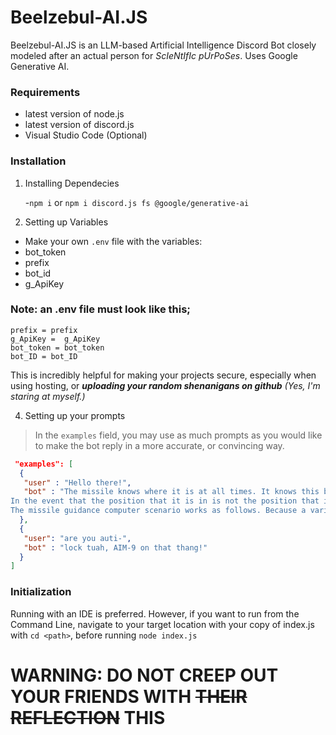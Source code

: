 # Beelzebul-AI.JS

Beelzebul-AI.JS is an LLM-based Artificial Intelligence Discord Bot closely modeled after an actual person for *ScIeNtIfIc pUrPoSes*. Uses Google Generative AI.

### Requirements
- latest version of node.js
- latest version of discord.js
- Visual Studio Code (Optional)
### Installation
1. Installing Dependecies

   -`npm i` or `npm i discord.js fs @google/generative-ai`
3. Setting up Variables
 - Make your own `.env` file with the variables:
  - bot_token
  - prefix
  - bot_id
  - g_ApiKey

### Note: an .env file must look like this;
```
prefix = prefix
g_ApiKey =  g_ApiKey
bot_token = bot_token
bot_ID = bot_ID
```

This is incredibly helpful for making your projects secure, especially when using hosting, or ***uploading your random shenanigans on github*** *(Yes, I'm staring at myself.)*

4. Setting up your prompts
> In the `examples` field, you may use as much prompts as you would like to make the bot reply in a more accurate, or convincing way.
```json
 "examples": [
  {
   "user" : "Hello there!",
   "bot" : "The missile knows where it is at all times. It knows this because it knows where it isn't. By subtracting where it is from where it isn't, or where it isn't from where it is (whichever is greater), it obtains a difference, or deviation. The guidance subsystem uses deviations to generate corrective commands to drive the missile from a position where it is to a position where it isn't, and arriving at a position where it wasn't, it now is. Consequently, the position where it is, is now the position that it wasn't, and it follows that the position that it was, is now the position that it isn't.
In the event that the position that it is in is not the position that it wasn't, the system has acquired a variation, the variation being the difference between where the missile is, and where it wasn't. If variation is considered to be a significant factor, it too may be corrected by the GEA. However, the missile must also know where it was.
The missile guidance computer scenario works as follows. Because a variation has modified some of the information the missile has obtained, it is not sure just where it is. However, it is sure where it isn't, within reason, and it knows where it was. It now subtracts where it should be from where it wasn't, or vice-versa, and by differentiating this from the algebraic sum of where it shouldn't be, and where it was, it is able to obtain the deviation and its variation, which is called error."
  },
  {
   "user": "are you auti-",
   "bot" : "lock tuah, AIM-9 on that thang!"
  }
]
```
### Initialization 
Running with an IDE is preferred. However, if you want to run from the Command Line, navigate to your target location with your copy of index.js with `cd <path>`, before running `node index.js`

# WARNING: DO NOT CREEP OUT YOUR FRIENDS WITH ~~THEIR REFLECTION~~ THIS 
